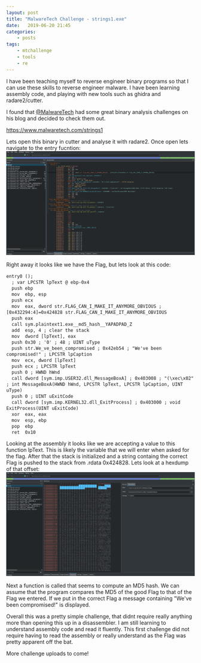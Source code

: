```yaml
---
layout: post
title: "MalwareTech Challenge - strings1.exe"
date:	2019-06-20 21:45
categories:
    - posts
tags:
    - mtchallenge
    - tools
    - re
---
```


I have been teaching myself to reverse engineer binary programs so that I can use these skills to reverse engineer malware.
I have been learning assembly code, and playing with new tools such as ghidra and radare2/cutter.

I found that [@MalwareTech](https://twitter.com/MalwareTechBlog) had some great binary analysis challenges on his blog and decided to check them out.

https://www.malwaretech.com/strings1

Lets open this binary in cutter and analyse it with radare2.
Once open lets navigate to the entry fucntion:
![strings1 cutter](../attachments/strings1-cutter.png)

Right away it looks like we have the Flag, but lets look at this code:
```assembly
entry0 ();
  ; var LPCSTR lpText @ ebp-0x4
  push ebp
  mov  ebp, esp
  push ecx
  mov  eax, dword str.FLAG_CAN_I_MAKE_IT_ANYMORE_OBVIOUS ; [0x432294:4]=0x424828 str.FLAG_CAN_I_MAKE_IT_ANYMORE_OBVIOUS
  push eax 
  call sym.plaintext1.exe__md5_hash__YAPADPAD_Z
  add  esp, 4 ; clear the stack
  mov  dword [lpText], eax
  push 0x30 ; '0' ; 48 ; UINT uType
  push str.We_ve_been_compromised ; 0x42eb54 ; "We've been compromised!" ; LPCSTR lpCaption
  mov  ecx, dword [lpText]
  push ecx ; LPCSTR lpText
  push 0 ; HWND hWnd
  call dword [sym.imp.USER32.dll_MessageBoxA] ; 0x403008 ; "(\xec\x02" ; int MessageBoxA(HWND hWnd, LPCSTR lpText, LPCSTR lpCaption, UINT uType)
  push 0 ; UINT uExitCode
  call dword [sym.imp.KERNEL32.dll_ExitProcess] ; 0x403000 ; void ExitProcess(UINT uExitCode)
  xor  eax, eax
  mov  esp, ebp
  pop  ebp
  ret  0x10
```

Looking at the assembly it looks like we are accepting a value to this function lpText.
This is likely the variable that we will enter when asked for the flag.
After that the stack is initialized and a string containg the correct Flag is pushed to the stack from .rdata 0x424828.
Lets look at a hexdump of that offset:
![strings1 hexdump](../attachments/strings1-cutter-hexdump.png)

Next a function is called that seems to compute an MD5 hash.
We can assume that the program compares the MD5 of the good Flag to that of the Flag we entered.
If we put in the correct Flag a message containing "We've been compromised!" is displayed.

Overall this was a pretty simple challenge, that didnt require really anything more than opening this up in a disassembler.
I am still learning to understand assembly code and read it fluently.
This first challenge did not require having to read the assembly or really understand as the Flag was pretty apparent off the bat.

More challenge uploads to come!





